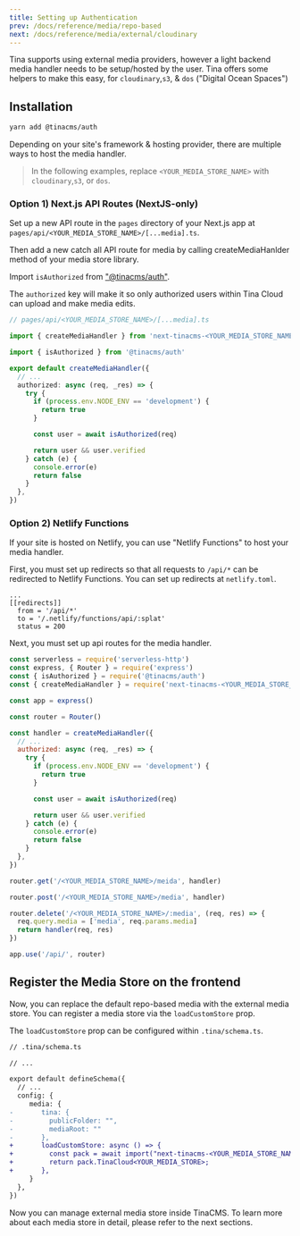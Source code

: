 ```yaml
---
title: Setting up Authentication
prev: /docs/reference/media/repo-based
next: /docs/reference/media/external/cloudinary
---
```


Tina supports using external media providers, however a light backend media handler needs to be setup/hosted by the user. Tina offers some helpers to make this easy, for `cloudinary`,`s3`, & `dos` ("Digital Ocean Spaces")

## Installation

```bash
yarn add @tinacms/auth
```

Depending on your site's framework & hosting provider, there are multiple ways to host the media handler.

> In the following examples, replace `<YOUR_MEDIA_STORE_NAME>` with `cloudinary`,`s3`, or `dos`.

### Option 1) Next.js API Routes (NextJS-only)

Set up a new API route in the `pages` directory of your Next.js app at `pages/api/<YOUR_MEDIA_STORE_NAME>/[...media].ts`.

Then add a new catch all API route for media by calling createMediaHanlder method of your media store library.

Import `isAuthorized` from ["@tinacms/auth"](https://github.com/tinacms/tinacms/tree/main/packages/%40tinacms/auth).

The `authorized` key will make it so only authorized users within Tina Cloud can upload and make media edits.

```ts
// pages/api/<YOUR_MEDIA_STORE_NAME>/[...media].ts

import { createMediaHandler } from 'next-tinacms-<YOUR_MEDIA_STORE_NAME>/dist/handlers'

import { isAuthorized } from '@tinacms/auth'

export default createMediaHandler({
  // ...
  authorized: async (req, _res) => {
    try {
      if (process.env.NODE_ENV == 'development') {
        return true
      }

      const user = await isAuthorized(req)

      return user && user.verified
    } catch (e) {
      console.error(e)
      return false
    }
  },
})
```

### Option 2) Netlify Functions

If your site is hosted on Netlify, you can use "Netlify Functions" to host your media handler.

First, you must set up redirects so that all requests to `/api/*` can be redirected to Netlify Functions. You can set up redirects at `netlify.toml`.

```
...
[[redirects]]
  from = '/api/*'
  to = '/.netlify/functions/api/:splat'
  status = 200
```

Next, you must set up api routes for the media handler.

```js
const serverless = require('serverless-http')
const express, { Router } = require('express')
const { isAuthorized } = require('@tinacms/auth')
const { createMediaHandler } = require('next-tinacms-<YOUR_MEDIA_STORE_NAME>/dist/handlers')

const app = express()

const router = Router()

const handler = createMediaHandler({
  // ...
  authorized: async (req, _res) => {
    try {
      if (process.env.NODE_ENV == 'development') {
        return true
      }

      const user = await isAuthorized(req)

      return user && user.verified
    } catch (e) {
      console.error(e)
      return false
    }
  },
})

router.get('/<YOUR_MEDIA_STORE_NAME>/meida', handler)

router.post('/<YOUR_MEDIA_STORE_NAME>/media', handler)

router.delete('/<YOUR_MEDIA_STORE_NAME>/:media', (req, res) => {
  req.query.media = ['media', req.params.media]
  return handler(req, res)
})

app.use('/api/', router)
```

## Register the Media Store on the frontend

Now, you can replace the default repo-based media with the external media store. You can register a media store via the `loadCustomStore` prop.

The `loadCustomStore` prop can be configured within `.tina/schema.ts`.

```diff
// .tina/schema.ts

// ...

export default defineSchema({
  // ...
  config: {
     media: {
-       tina: {
-         publicFolder: "",
-         mediaRoot: ""
-       },
+       loadCustomStore: async () => {
+         const pack = await import("next-tinacms-<YOUR_MEDIA_STORE_NAME>");
+         return pack.TinaCloud<YOUR_MEDIA_STORE>;
+       },
     }
  },
})
```

Now you can manage external media store inside TinaCMS. To learn more about each media store in detail, please refer to the next sections.

